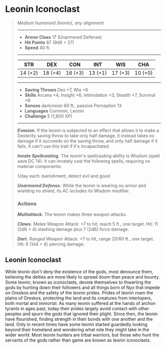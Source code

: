 # Leonin Iconoclast
>*Medium humanoid (leonin), any alignment*
>___
>- **Armor Class** 17 (Unarmored Defense)
>- **Hit Points** 67 (9d8 + 27)
>- **Speed** 40 ft.
>___
>|STR|DEX|CON|INT|WIS|CHA|
>|:---:|:---:|:---:|:---:|:---:|:---:|
>|14 (+2)|18 (+4)|16 (+3)|13 (+1)|17 (+3)|10 (+0)|
>___
>- **Saving Throws** Dex +7, Wis +6
>- **Skills** Arcana +4, Insight +6, Intimidation +3, Stealth +7, Survival +6
>- **Senses** darkvision 60 ft., passive Perception 13
>- **Languages** Common, Leonin
>- **Challenge** 5 (1,800 XP)
>___
>***Evasion.*** If the leonin is subjected to an effect that allows it to make a Dexterity saving throw to take only half damage, it instead takes no damage if it succeeds on the saving throw, and only half damage if it fails. It can't use this trait if it's incapacitated.  
>
>***Innate Spellcasting.*** The leonin's spellcasting ability is Wisdom (spell save DC 14). It can innately cast the following spells, requiring no material components:  
>
>1/day each: banishment, detect evil and good  
>
>
>***Unarmored Defense.*** While the leonin is wearing no armor and wielding no shield, its AC includes its Wisdom modifier.  
>
>### Actions
>***Multiattack.*** The leonin makes three weapon attacks.  
>
>***Claws.*** Melee Weapon Attack: +7 to hit, reach 5 ft., one target. Hit: 11 (2d6 + 4) slashing damage plus 7 (2d6) force damage.  
>
>***Dart.*** Ranged Weapon Attack: +7 to hit, range 20/60 ft., one target. Hit: 6 (1d4 + 4) piercing damage.
## Leonin Iconoclast
While leonin don't deny the existence of the gods, most denounce them, believing the deities are more likely to spread doom than peace and bounty. Some leonin, known as iconoclasts, devote themselves to thwarting the gods by hunting down their followers and all things born of Nyx that impede on Oreskos and the safety of the leonin prides.
Prides of leonin roam the plains of Oreskos, protecting the land and its creatures from interlopers, both mortal and immortal. As many leonin suffered at the hands of archon tyrants in ages past, today their prides largely avoid contact with other peoples and spurn the gods that ignored their plight. Since then, the leonin have flourished, finding strength in their bonds with one another and the land. Only in recent times have some leonin started guardedly looking beyond their homeland and wondering what role they might take in the wider world.
Most leonin hunters are tribal warriors, but those who hunt the servants of the gods rather than game are known as leonin iconoclasts.